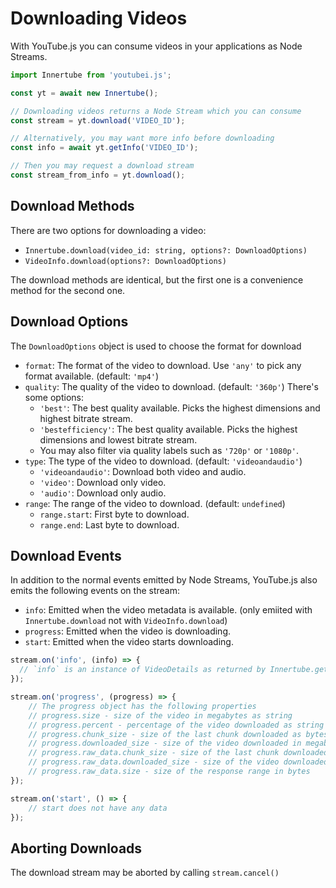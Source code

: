 # Downloading Videos

With YouTube.js you can consume videos in your applications as Node Streams.

```js
import Innertube from 'youtubei.js';

const yt = await new Innertube();

// Downloading videos returns a Node Stream which you can consume
const stream = yt.download('VIDEO_ID');

// Alternatively, you may want more info before downloading
const info = await yt.getInfo('VIDEO_ID');

// Then you may request a download stream
const stream_from_info = yt.download();
```

## Download Methods

There are two options for downloading a video:
- `Innertube.download(video_id: string, options?: DownloadOptions)`
- `VideoInfo.download(options?: DownloadOptions)`

The download methods are identical, but the first one is a convenience method for the second one.

## Download Options

The `DownloadOptions` object is used to choose the format for download

- `format`: The format of the video to download. Use `'any'` to pick any format available. (default: `'mp4'`)
- `quality`: The quality of the video to download. (default: `'360p'`) There's some options:
    - `'best'`: The best quality available. Picks the highest dimensions and highest bitrate stream.
    - `'bestefficiency'`: The best quality available. Picks the highest dimensions and lowest bitrate stream.
    - You may also filter via quality labels such as `'720p'` or `'1080p'`.
- `type`: The type of the video to download. (default: `'videoandaudio'`)
    - `'videoandaudio'`: Download both video and audio.
    - `'video'`: Download only video.
    - `'audio'`: Download only audio.
- `range`: The range of the video to download. (default: `undefined`)
    - `range.start`: First byte to download.
    - `range.end`: Last byte to download.

## Download Events

In addition to the normal events emitted by Node Streams, YouTube.js also emits the following events on the stream:

- `info`: Emitted when the video metadata is available. (only emiited with `Innertube.download` not with `VideoInfo.download`)
- `progress`: Emitted when the video is downloading.
- `start`: Emitted when the video starts downloading.

```js
stream.on('info', (info) => {
  // `info` is an instance of VideoDetails as returned by Innertube.getBasicInfo() and is thus not complete with all the details.
});

stream.on('progress', (progress) => {
    // The progress object has the following properties
    // progress.size - size of the video in megabytes as string
    // progress.percent - percentage of the video downloaded as string
    // progress.chunk_size - size of the last chunk downloaded as bytes
    // progress.downloaded_size - size of the video downloaded in megabytes as string
    // progress.raw_data.chunk_size - size of the last chunk downloaded as bytes
    // progress.raw_data.downloaded_size - size of the video downloaded as bytes
    // progress.raw_data.size - size of the response range in bytes
});

stream.on('start', () => {
    // start does not have any data
});
```

## Aborting Downloads

The download stream may be aborted by calling `stream.cancel()`
